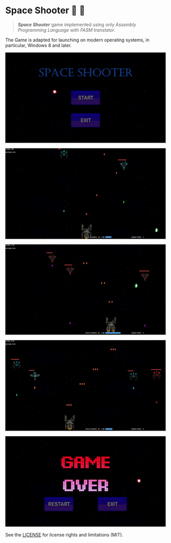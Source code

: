 # Space Shooter :space_invader: :rocket:
> ***Space Shooter*** game implemented using only *Assembly Programming Language* with *FASM translator*.

The Game is adapted for launching on modern operating systems, in particular, Windows 8 and later.

![screen1](https://github.com/palina-krukovich/Space-Shooter/blob/master/screenshots/screen1.png)

![screen2](https://github.com/palina-krukovich/Space-Shooter/blob/master/screenshots/screen2.png)

![screen3](https://github.com/palina-krukovich/Space-Shooter/blob/master/screenshots/screen3.png)

![screen4](https://github.com/palina-krukovich/Space-Shooter/blob/master/screenshots/screen4.png)

![screen5](https://github.com/palina-krukovich/Space-Shooter/blob/master/screenshots/screen6.png)



See the [LICENSE](LICENSE.md) for license rights and limitations (MIT).
